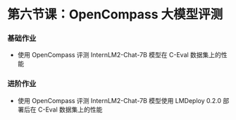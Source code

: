 # 第六节课：OpenCompass 大模型评测
### 基础作业
* 使用 OpenCompass 评测 InternLM2-Chat-7B 模型在 C-Eval 数据集上的性能

### 进阶作业
* 使用 OpenCompass 评测 InternLM2-Chat-7B 模型使用 LMDeploy 0.2.0 部署后在 C-Eval 数据集上的性能
